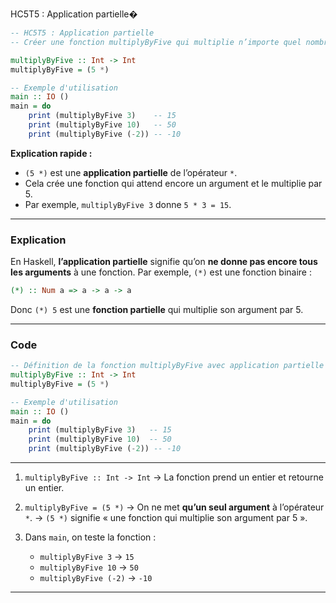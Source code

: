 HC5T5 : Application partielle�

```haskell
-- HC5T5 : Application partielle
-- Créer une fonction multiplyByFive qui multiplie n’importe quel nombre par 5

multiplyByFive :: Int -> Int
multiplyByFive = (5 *)

-- Exemple d'utilisation
main :: IO ()
main = do
    print (multiplyByFive 3)    -- 15
    print (multiplyByFive 10)   -- 50
    print (multiplyByFive (-2)) -- -10
```

**Explication rapide :**

* `(5 *)` est une **application partielle** de l’opérateur `*`.
* Cela crée une fonction qui attend encore un argument et le multiplie par 5.
* Par exemple, `multiplyByFive 3` donne `5 * 3 = 15`.


---

###  Explication 

En Haskell, **l’application partielle** signifie qu’on **ne donne pas encore tous les arguments** à une fonction.
Par exemple, `(*)` est une fonction binaire :

```haskell
(*) :: Num a => a -> a -> a
```

Donc `(*) 5` est une **fonction partielle** qui multiplie son argument par 5.

---

###  Code

```haskell
-- Définition de la fonction multiplyByFive avec application partielle
multiplyByFive :: Int -> Int
multiplyByFive = (5 *)

-- Exemple d'utilisation
main :: IO ()
main = do
    print (multiplyByFive 3)   -- 15
    print (multiplyByFive 10)  -- 50
    print (multiplyByFive (-2)) -- -10
```

---

1. `multiplyByFive :: Int -> Int`
   → La fonction prend un entier et retourne un entier.

2. `multiplyByFive = (5 *)`
   → On ne met **qu’un seul argument** à l’opérateur `*`.
   → `(5 *)` signifie « une fonction qui multiplie son argument par 5 ».

3. Dans `main`, on teste la fonction :

   * `multiplyByFive 3` → `15`
   * `multiplyByFive 10` → `50`
   * `multiplyByFive (-2)` → `-10`

---
